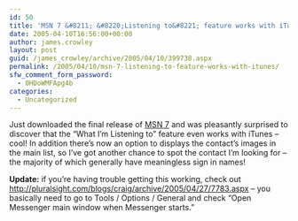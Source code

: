 ```yaml
---
id: 50
title: 'MSN 7 &#8211; &#8220;Listening to&#8221; feature works with iTunes!'
date: 2005-04-10T16:56:00+00:00
author: james.crowley
layout: post
guid: /james_crowley/archive/2005/04/10/399738.aspx
permalink: /2005/04/10/msn-7-listening-to-feature-works-with-itunes/
sfw_comment_form_password:
  - 0HDoWMFApg4b
categories:
  - Uncategorized
---
```

Just downloaded the final release of [MSN 7](http://messenger.msn.com/) and was pleasantly surprised to discover that the &#8220;What I&#8217;m Listening to&#8221; feature even works with iTunes &#8211; cool! In addition there&#8217;s now an option to displays the contact&#8217;s images in the main list, so I&#8217;ve got another chance to spot the contact I&#8217;m looking for &#8211; the majority of which generally have meaningless sign in names!

**Update:** if you&#8217;re having trouble getting this working, check out <http://pluralsight.com/blogs/craig/archive/2005/04/27/7783.aspx> &#8211; you basically need to go to Tools / Options / General and check &#8220;Open Messenger main window when Messenger starts.&#8221;
